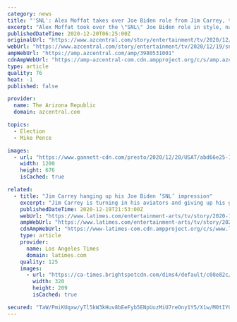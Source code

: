```yaml
---
category: news
title: "'SNL': Alex Moffat takes over Joe Biden role from Jim Carrey, tumbles into Mike Pence's vaccination"
excerpt: "Alex Moffat took over the \"SNL\" Joe Biden role in style, nailing a somersault onto the stage the day Jim Carrey announced he wouldn't play the role."
publishedDateTime: 2020-12-20T06:25:00Z
originalUrl: "https://www.azcentral.com/story/entertainment/tv/2020/12/19/snl-alex-moffat-joe-biden-mike-pence-kamala-harris/3980531001/"
webUrl: "https://www.azcentral.com/story/entertainment/tv/2020/12/19/snl-alex-moffat-joe-biden-mike-pence-kamala-harris/3980531001/"
ampWebUrl: "https://amp.azcentral.com/amp/3980531001"
cdnAmpWebUrl: "https://amp-azcentral-com.cdn.ampproject.org/c/s/amp.azcentral.com/amp/3980531001"
type: article
quality: 76
heat: -1
published: false

provider:
  name: The Arizona Republic
  domain: azcentral.com

topics:
  - Election
  - Mike Pence

images:
  - url: "https://www.gannett-cdn.com/presto/2020/12/20/USAT/abd66e25-1115-427f-9cac-6c494dcc0465-Capture.PNG?auto=webp&crop=1179,664,x0,y1&format=pjpg&width=1200"
    width: 1200
    height: 676
    isCached: true

related:
  - title: "Jim Carrey hanging up his Joe Biden ‘SNL’ impression"
    excerpt: "Jim Carrey is turning in his aviators and giving up his gig of impersonating Joe Biden on \"Saturday Night Live.\""
    publishedDateTime: 2020-12-19T21:53:00Z
    webUrl: "https://www.latimes.com/entertainment-arts/tv/story/2020-12-19/jim-carrey-joe-biden-snl"
    ampWebUrl: "https://www.latimes.com/entertainment-arts/tv/story/2020-12-19/jim-carrey-joe-biden-snl?_amp=true"
    cdnAmpWebUrl: "https://www-latimes-com.cdn.ampproject.org/c/s/www.latimes.com/entertainment-arts/tv/story/2020-12-19/jim-carrey-joe-biden-snl?_amp=true"
    type: article
    provider:
      name: Los Angeles Times
      domain: latimes.com
    quality: 125
    images:
      - url: "https://ca-times.brightspotcdn.com/dims4/default/c08e82c/2147483647/strip/true/crop/2382x1556+192+0/resize/320x209!/quality/90/?url=https%3A%2F%2Fcalifornia-times-brightspot.s3.amazonaws.com%2F60%2Fb2%2Ffa60b0d84452baf1a342ae658b69%2Fglobal-citizen-prize-3.jpg"
        width: 320
        height: 209
        isCached: true

secured: "TaW/PmiKUqxw/yTl5kW3kHuv8bEeFyb5ENpUuzMiU7reOny1Y5/X1w/M0tIYCXv349wlm63EzQLQL79cq0AbRor6R7dP9/MXvJEUjMLqQFG8jVWIroWPNQhtHS8AxchG5DGHambK5YYpvA/BU1wKIwnz4+YtPyZFXuocJwYXpLktPfgsE/QR+YRhvsqs0VMxAavF9Y8UlFOhpc4aSHSBGo6NvQj1Rrb9zLAXe6w6UHOasPticvPkgIkwXfSN4Kas7DdI1gF6iaKCE6C88RMKxyIFPpn9wb/GCTzfrvT1gK31g5j3x6+kaaXQqqQCh/z9v7LUBV3CaZpmaUzkp8lSKFLOgEq44bTBKuBFjad4xrA=;S+7hw7KMV95hTcgo4WgUhw=="
---
```


